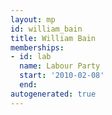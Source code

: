 ```yaml
---
layout: mp
id: william_bain
title: William Bain
memberships:
- id: lab
  name: Labour Party
  start: '2010-02-08'
  end: 
autogenerated: true
---
```

